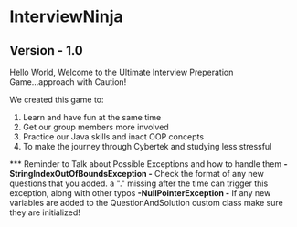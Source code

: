 # InterviewNinja
## Version - 1.0

Hello World, Welcome to the Ultimate Interview Preperation Game...approach with Caution!

We created this game to:
1. Learn and have fun at the same time
2. Get our group members more involved
3. Practice our Java skills and inact OOP concepts
4. To make the journey through Cybertek and studying less stressful

*** Reminder to Talk about Possible Exceptions and how to handle them
**-StringIndexOutOfBoundsException -** Check the format of any new questions that you added. a "." missing after the time can trigger this exception, along with other typos
**-NullPointerException -** If any new variables are added to the QuestionAndSolution custom class make sure they are initialized!
